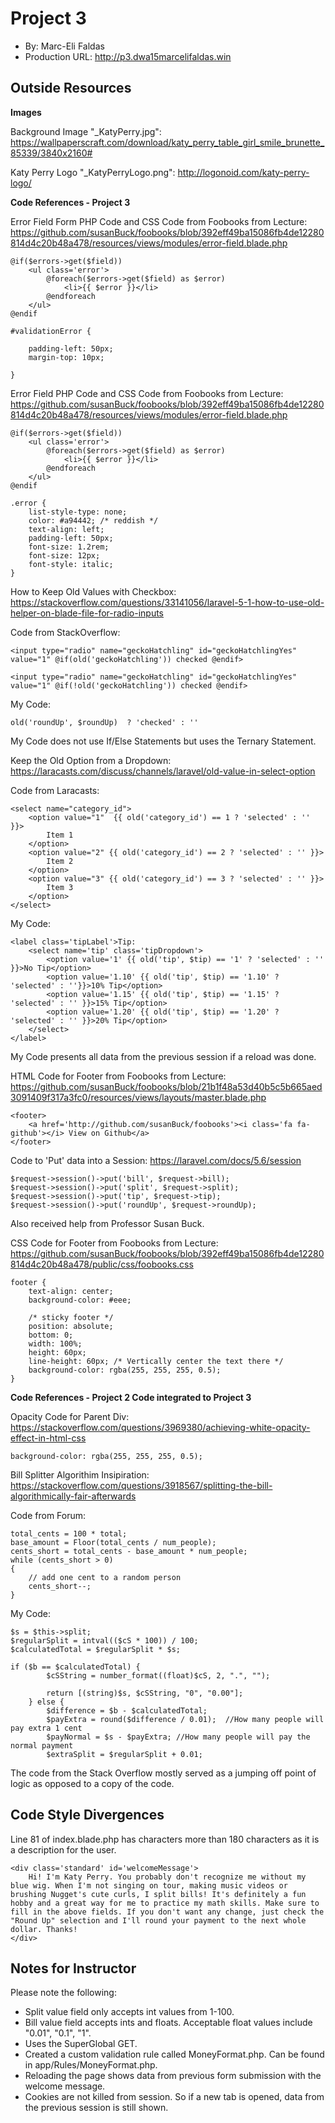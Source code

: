 # Project 3
+ By: Marc-Eli Faldas
+ Production URL: <http://p3.dwa15marcelifaldas.win>

## Outside Resources

**Images**

Background Image "_KatyPerry.jpg": <https://wallpaperscraft.com/download/katy_perry_table_girl_smile_brunette_85339/3840x2160#>

Katy Perry Logo "_KatyPerryLogo.png": <http://logonoid.com/katy-perry-logo/>

**Code References - Project 3**

Error Field Form PHP Code and CSS Code from Foobooks from Lecture: <https://github.com/susanBuck/foobooks/blob/392eff49ba15086fb4de12280814d4c20b48a478/resources/views/modules/error-field.blade.php>

```
@if($errors->get($field))
    <ul class='error'>
        @foreach($errors->get($field) as $error)
            <li>{{ $error }}</li>
        @endforeach
    </ul>
@endif

#validationError {

    padding-left: 50px;
    margin-top: 10px;

}
``` 

Error Field PHP Code and CSS Code from Foobooks from Lecture: <https://github.com/susanBuck/foobooks/blob/392eff49ba15086fb4de12280814d4c20b48a478/resources/views/modules/error-field.blade.php>

```
@if($errors->get($field))
    <ul class='error'>
        @foreach($errors->get($field) as $error)
            <li>{{ $error }}</li>
        @endforeach
    </ul>
@endif

.error {
    list-style-type: none;
    color: #a94442; /* reddish */
    text-align: left;
    padding-left: 50px;
    font-size: 1.2rem;
    font-size: 12px;
    font-style: italic;
}
```

How to Keep Old Values with Checkbox: <https://stackoverflow.com/questions/33141056/laravel-5-1-how-to-use-old-helper-on-blade-file-for-radio-inputs>

Code from StackOverflow:

```
<input type="radio" name="geckoHatchling" id="geckoHatchlingYes" value="1" @if(old('geckoHatchling')) checked @endif>

<input type="radio" name="geckoHatchling" id="geckoHatchlingYes" value="1" @if(!old('geckoHatchling')) checked @endif>
```

My Code:

```
old('roundUp', $roundUp)  ? 'checked' : ''
```

My Code does not use If/Else Statements but uses the Ternary Statement.

Keep the Old Option from a Dropdown: https://laracasts.com/discuss/channels/laravel/old-value-in-select-option

Code from Laracasts:

```
<select name="category_id">
    <option value="1"  {{ old('category_id') == 1 ? 'selected' : '' }}>
        Item 1
    </option>
    <option value="2" {{ old('category_id') == 2 ? 'selected' : '' }}>
        Item 2
    </option>
    <option value="3" {{ old('category_id') == 3 ? 'selected' : '' }}>
        Item 3
    </option>
</select>
```

My Code:

```
<label class='tipLabel'>Tip:
    <select name='tip' class='tipDropdown'>
        <option value='1' {{ old('tip', $tip) == '1' ? 'selected' : '' }}>No Tip</option>
        <option value='1.10' {{ old('tip', $tip) == '1.10' ? 'selected' : ''}}>10% Tip</option>
        <option value='1.15' {{ old('tip', $tip) == '1.15' ? 'selected' : '' }}>15% Tip</option>
        <option value='1.20' {{ old('tip', $tip) == '1.20' ? 'selected' : '' }}>20% Tip</option>
    </select>
</label>
```

My Code presents all data from the previous session if a reload was done.


HTML Code for Footer from Foobooks from Lecture: <https://github.com/susanBuck/foobooks/blob/21b1f48a53d40b5c5b665aed3091409f317a3fc0/resources/views/layouts/master.blade.php>

```
<footer>
    <a href='http://github.com/susanBuck/foobooks'><i class='fa fa-github'></i> View on Github</a>
</footer>
```

Code to 'Put' data into a Session: https://laravel.com/docs/5.6/session

```
$request->session()->put('bill', $request->bill);
$request->session()->put('split', $request->split);
$request->session()->put('tip', $request->tip);
$request->session()->put('roundUp', $request->roundUp);

```

Also received help from Professor Susan Buck.

CSS Code for Footer from Foobooks from Lecture: <https://github.com/susanBuck/foobooks/blob/392eff49ba15086fb4de12280814d4c20b48a478/public/css/foobooks.css>

```
footer {
    text-align: center;
    background-color: #eee;

    /* sticky footer */
    position: absolute;
    bottom: 0;
    width: 100%;
    height: 60px;
    line-height: 60px; /* Vertically center the text there */
    background-color: rgba(255, 255, 255, 0.5);
}
```

**Code References - Project 2 Code integrated to Project 3**

Opacity Code for Parent Div: <https://stackoverflow.com/questions/3969380/achieving-white-opacity-effect-in-html-css>

```
background-color: rgba(255, 255, 255, 0.5);
```

Bill Splitter Algorithim Insipiration: <https://stackoverflow.com/questions/3918567/splitting-the-bill-algorithmically-fair-afterwards>

Code from Forum:

```
total_cents = 100 * total;
base_amount = Floor(total_cents / num_people);
cents_short = total_cents - base_amount * num_people;
while (cents_short > 0)
{
    // add one cent to a random person
    cents_short--;
}
```

My Code:
```
$s = $this->split;
$regularSplit = intval(($cS * 100)) / 100;
$calculatedTotal = $regularSplit * $s;

if ($b == $calculatedTotal) {
        $cSString = number_format((float)$cS, 2, ".", "");

        return [(string)$s, $cSString, "0", "0.00"];
    } else {
        $difference = $b - $calculatedTotal;
        $payExtra = round($difference / 0.01);  //How many people will pay extra 1 cent
        $payNormal = $s - $payExtra; //How many people will pay the normal payment
        $extraSplit = $regularSplit + 0.01;
```

The code from the Stack Overflow mostly served as a jumping off point of logic as opposed to a copy of the code.

## Code Style Divergences

Line 81 of index.blade.php has characters more than 180 characters as it is a description for the user.

```
<div class='standard' id='welcomeMessage'>
    Hi! I'm Katy Perry. You probably don't recognize me without my blue wig. When I'm not singing on tour, making music videos or brushing Nugget's cute curls, I split bills! It's definitely a fun hobby and a great way for me to practice my math skills. Make sure to fill in the above fields. If you don't want any change, just check the "Round Up" selection and I'll round your payment to the next whole dollar. Thanks!
</div>
```

## Notes for Instructor

Please note the following:
* Split value field only accepts int values from 1-100.
* Bill value field accepts ints and floats.  Acceptable float values include "0.01", "0.1", "1".
* Uses the SuperGlobal GET.
* Created a custom validation rule called MoneyFormat.php.  Can be found in app/Rules/MoneyFormat.php.
* Reloading the page shows data from previous form submission with the welcome message.
* Cookies are not killed from session.  So if a new tab is opened, data from the previous session is still shown.

